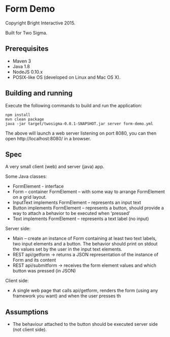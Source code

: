 Form Demo
=========

Copyright Bright Interactive 2015.

Built for Two Sigma.

Prerequisites
-------------

* Maven 3
* Java 1.8
* NodeJS 0.10.x
* POSIX-like OS (developed on Linux and Mac OS X).

Building and running
--------------------

Execute the following commands to build and run the application:

    npm install
    mvn clean package
    java -jar target/twosigma-0.0.1-SNAPSHOT.jar server form-demo.yml

The above will launch a web server listening on port 8080, you can then open http://localhost:8080/ in a browser.

Spec
----

A very small client (web) and server (java) app.
 
Some Java classes:
* FormElement - interface
* Form – container  FormElement – with some way to arrange FormElement on a grid layout.
* InputText implements FormElement – represents an input text
* Button implements FormElement – represents a button, should provide a way to attach a behavior to be executed when ‘pressed’
* Text implements FormElement – represents a text label (no input)

Server side:
* Main – create an instance of Form containing at least two text labels, two input elements and a button. The behavior should print on stdout the values set by the user in the input text elements.
* REST api/getform -> returns a JSON representation of the instance of Form and its content
* REST api/submitform -> receives the form element values and which button was pressed (in JSON)


Client side:
* A single web page that calls api/getform, renders the form (using any framework you want) and when the user presses th

Assumptions
----------- 

* The behaviour attached to the button should be executed server side (not client side). 
